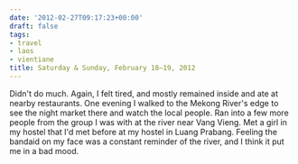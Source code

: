 ```yaml
---
date: '2012-02-27T09:17:23+00:00'
draft: false
tags:
- travel
- laos
- vientiane
title: Saturday & Sunday, February 18–19, 2012
---
```


Didn't do much. Again, I felt tired, and mostly remained inside and ate at nearby restaurants. One evening I walked to the Mekong River's edge to see the night market there and watch the local people. Ran into a few more people from the group I was with at the river near Vang Vieng. Met a girl in my hostel that I'd met before at my hostel in Luang Prabang. Feeling the bandaid on my face was a constant reminder of the river, and I think it put me in a bad mood.
